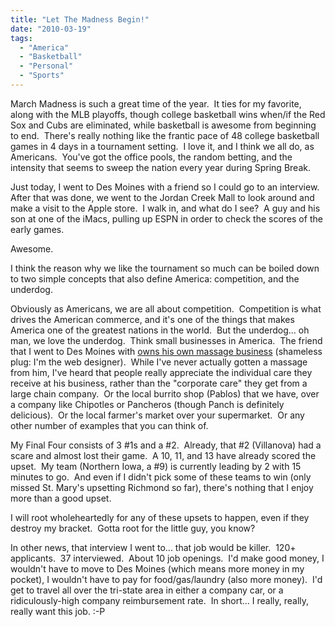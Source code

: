 ```yaml
---
title: "Let The Madness Begin!"
date: "2010-03-19"
tags:
  - "America"
  - "Basketball"
  - "Personal"
  - "Sports"
---
```


March Madness is such a great time of the year.  It ties for my favorite, along with the MLB playoffs, though college basketball wins when/if the Red Sox and Cubs are eliminated, while basketball is awesome from beginning to end.  There's really nothing like the frantic pace of 48 college basketball games in 4 days in a tournament setting.  I love it, and I think we all do, as Americans.  You've got the office pools, the random betting, and the intensity that seems to sweep the nation every year during Spring Break.

Just today, I went to Des Moines with a friend so I could go to an interview.  After that was done, we went to the Jordan Creek Mall to look around and make a visit to the Apple store.  I walk in, and what do I see?  A guy and his son at one of the iMacs, pulling up ESPN in order to check the scores of the early games.

Awesome.

I think the reason why we like the tournament so much can be boiled down to two simple concepts that also define America: competition, and the underdog.

Obviously as Americans, we are all about competition.  Competition is what drives the American commerce, and it's one of the things that makes America one of the greatest nations in the world.  But the underdog... oh man, we love the underdog.  Think small businesses in America.  The friend that I went to Des Moines with [owns his own massage business](http://www.puretranquility.net/) (shameless plug: I'm the web designer).  While I've never actually gotten a massage from him, I've heard that people really appreciate the individual care they receive at his business, rather than the "corporate care" they get from a large chain company.  Or the local burrito shop (Pablos) that we have, over a company like Chipotles or Pancheros (though Panch is definitely delicious).  Or the local farmer's market over your supermarket.  Or any other number of examples that you can think of.

My Final Four consists of 3 #1s and a #2.  Already, that #2 (Villanova) had a scare and almost lost their game.  A 10, 11, and 13 have already scored the upset.  My team (Northern Iowa, a #9) is currently leading by 2 with 15 minutes to go.  And even if I didn't pick some of these teams to win (only missed St. Mary's upsetting Richmond so far), there's nothing that I enjoy more than a good upset.

I will root wholeheartedly for any of these upsets to happen, even if they destroy my bracket.  Gotta root for the little guy, you know?

In other news, that interview I went to... that job would be killer.  120+ applicants.  37 interviewed.  About 10 job openings.  I'd make good money, I wouldn't have to move to Des Moines (which means more money in my pocket), I wouldn't have to pay for food/gas/laundry (also more money).  I'd get to travel all over the tri-state area in either a company car, or a ridiculously-high company reimbursement rate.  In short... I really, really, really want this job. :-P
